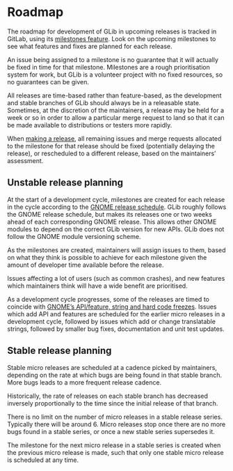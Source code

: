 Roadmap
===

The roadmap for development of GLib in upcoming releases is tracked in GitLab,
using its [milestones feature](https://gitlab.gnome.org/GNOME/glib/-/milestones).
Look on the upcoming milestones to see what features and fixes are planned for
each release.

An issue being assigned to a milestone is no guarantee that it will actually be
fixed in time for that milestone. Milestones are a rough prioritisation system
for work, but GLib is a volunteer project with no fixed resources, so no
guarantees can be given.

All releases are time-based rather than feature-based, as the development and
stable branches of GLib should always be in a releasable state. Sometimes, at
the discretion of the maintainers, a release may be held for a week or so in
order to allow a particular merge request to land so that it can be made
available to distributions or testers more rapidly.

When [making a release](./releasing.md), all remaining issues and merge requests
allocated to the milestone for that release should be fixed (potentially
delaying the release), or rescheduled to a different release, based on the
maintainers’ assessment.

Unstable release planning
---

At the start of a development cycle, milestones are created for each release in
the cycle according to the [GNOME release
schedule](https://release.gnome.org/calendar/). GLib roughly follows the GNOME
release schedule, but makes its releases one or two weeks ahead of each
corresponding GNOME release. This allows other GNOME modules to depend on the
correct GLib version for new APIs. GLib does not follow the GNOME module
versioning scheme.

As the milestones are created, maintainers will assign issues to them, based on
what they think is possible to achieve for each milestone given the amount of
developer time available before the release.

Issues affecting a lot of users (such as common crashes), and new features which
maintainers think will have a wide benefit are prioritised.

As a development cycle progresses, some of the releases are timed to coincide
with [GNOME’s API/feature, string and hard code
freezes](https://handbook.gnome.org/release-planning/freezes.html). Issues which add API
and features are scheduled for the earlier micro releases in a development
cycle, followed by issues which add or change translatable strings, followed by
smaller bug fixes, documentation and unit test updates.

Stable release planning
---

Stable micro releases are scheduled at a cadence picked by maintainers,
depending on the rate at which bugs are being found in that stable branch. More
bugs leads to a more frequent release cadence.

Historically, the rate of releases on each stable branch has decreased inversely
proportionally to the time since the initial release of that branch.

There is no limit on the number of micro releases in a stable release series.
Typically there will be around 6. Micro releases stop once there are no more
bugs found in a stable series, or once a new stable series supersedes it.

The milestone for the next micro release in a stable series is created when the
previous micro release is made, such that only one stable micro release is
scheduled at any time.

